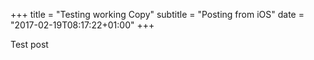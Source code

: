+++
title = "Testing working Copy"
subtitle = "Posting from iOS"
date = "2017-02-19T08:17:22+01:00"
+++

Test post